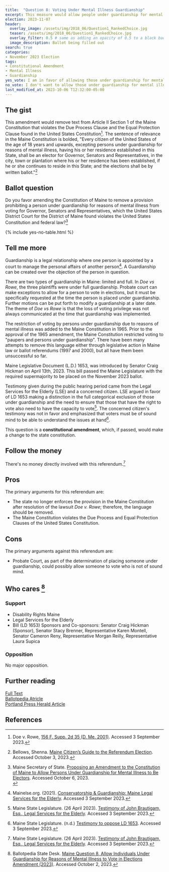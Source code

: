 ```yaml
---
title:  "Question 8: Voting Under Mental Illness Guardianship"
excerpt: This measure would allow people under guardianship for mental illness to vote in elections for governor, senators, and representatives.
election: 2023-11-07
header:
  overlay_image: /assets/img/2018_06/Question1_RankedChoice.jpg
  teaser: /assets/img/2018_06/Question1_RankedChoice.jpg
  overlay_filter: 0.5 # same as adding an opacity of 0.5 to a black background
  image_description: Ballot being filled out
search: true
categories:
- November 2023 Election
tags:
- Constitutional Amendment
- Mental Illness
- Guardianship
yes_vote: I am in favor of allowing those under guardianship for mental illness to vote for governor, senators, and representatives.
no_vote: I don't want to allow those under guardianship for mental illness to vote for governor, senators, and representatives
last_modified_at: 2023-10-06 T12:32:00-05:00
---
```

## The gist
This amendment would remove text from Article II Section 1 of the Maine Constitution that violates the Due Process Clause and the Equal Protection Clause found in the United States Constitution[^1]. The sentence of relevance in the Maine Constitution is bolded, "Every citizen of the United States of the age of 18 years and upwards, excepting persons under guardianship for reasons of mental illness, having his or her residence established in this State, shall be an elector for Governor, Senators and Representatives, in the city, town or plantation where his or her residence has been established, if he or she continues to reside in this State; and the elections shall be by written ballot."[^5]

## Ballot question
Do you favor amending the Constitution of Maine to remove a provision prohibiting a person under guardianship for reasons of mental illness from voting for Governor, Senators and Representatives, which the United States District Court for the District of Maine found violates the United States Constitution and federal law?[^8]

{% include yes-no-table.html %}


## Tell me more
Guardianship is a legal relationship where one person is appointed by a court to manage the personal affairs of another person[^2]. A Guardianship can be created over the objection of the person in question. 

There are two types of guardianship in Maine: limited and full. In _Doe vs Rowe_, the three plaintiffs were under full guardianship. Probate court can make exceptions to allow for a person to vote in elections, but it must be specifically requested at the time the person is placed under guardianship. Further motions can be put forth to modify a guardianship at a later date. The theme of _Doe vs Rowe_ is that the loss of voting privilege was not always communicated at the time that guardianship was implemented.

The restriction of voting by persons under guardianship due to reasons of mental illness was added to the Maine Constitution in 1965. Prior to the approval of the 1965 amendment, the Maine Constitution restricted voting to "paupers and persons under guardianship". There have been many attempts to remove this language either through legislative action in Maine law or ballot referendums (1997 and 2000), but all have them been unsuccessful so far.

Maine Legislative Document (L.D.) 1653, was introduced by Senator Craig Hickman on April 13th, 2023. This bill passed the Maine Legislature with the required supermajority to be placed on the November 2023 ballot.

Testimony given during the public hearing period came from the Legal Services for the Elderly (LSE) and a concerned citizen. LSE argued in favor of LD 1653 making a distinction in the full categorical exclusion of those under guardianship and the need to ensure that those that have the right to vote also need to have the capacity to vote[^3]. The concerned citizen's testimony was not in favor and emphasized that voters must be of sound mind to be able to understand the issues at hand[^4].

This question is a **constitutional amendment**, which, if passed, would make a change to the state constitution.

## Follow the money
There's no money directly involved with this referendum.[^3]

## Pros
The primary arguments for this referendum are:
* The state no longer enforces the provision in the Maine Constitution after resolution of the lawsuit _Doe v. Rowe_; therefore, the language should be removed.
* The Maine Constitution violates the Due Process and Equal Protection Clauses of the United States Constitution.

## Cons
The primary arguments against this referendum are:
* Probate Court, as part of the determination of placing someone under guardianship, could possibly allow someone to vote who is not of sound mind.

## Who cares [^6]
### Support
* Disability Rights Maine
* Legal Services for the Elderly
* Bill (LD 1653) Sponsors and Co-sponsors: Senator Craig Hickman (Sponsor), Senator Stacy Brenner, Representative Karen Montell, Senator Cameron Reny, Representative Morgan Reilly, Representative Laura Supica 

### Opposition
No major opposition.

## Further reading
[Full Text](https://legislature.maine.gov/bills/getPDF.asp?paper=SP0658&item=3&snum=131)<br>
[Ballotpedia Atricle](https://ballotpedia.org/Maine_Question_8,_Allow_Individuals_Under_Guardianship_for_Reasons_of_Mental_Illness_to_Vote_in_Elections_Amendment_(2023))<br>
[Portland Press Herald Article](https://www.pressherald.com/2023/10/06/questions-5-through-8-what-you-need-to-know-about-the-proposed-constitutional-amendments/)


## References
[^1]: Doe v. Rowe, [156 F. Supp. 2d 35 (D. Me. 2001)](https://casetext.com/case/doe-v-rowe). Accessed 3 September 2023.
[^2]: Mainelse.org. (2021). [Conservatorship & Guardianship: Maine Legal Services for the Elderly](https://mainelse.org/handbook/planning-future/conservatorship-guardianship#:~:text=Yes%2C%20in%20Maine%20there%20are,all%20areas%20of%20your%20life). Accessed 3 September 2023.
[^3]: Maine State Legislature. (26 April 2023). [Testimony of John Brautigam, Esq., Legal Services for the Elderly](https://legislature.maine.gov/bills/getTestimonyDoc.asp?id=172973). Accessed 3 September 2023.
[^4]: Maine State Legislature. (n.d.) [Testimony to oppose LD 1653](https://legislature.maine.gov/bills/getTestimonyDoc.asp?id=10018790). Accessed 3 September 2023.
[^5]: Bellows, Shenna. [Maine Citizen’s Guide to the Referendum Election](https://www.maine.gov/sos/cec/elec/upcoming/pdf/citizensguide23.pdf). Accessed October 3, 2023.
[^6]: Ballotpedia State Desk. [Maine Question 8, Allow Individuals Under Guardianship for Reasons of Mental Illness to Vote in Elections Amendment (2023)](https://ballotpedia.org/Maine_Question_8_Allow_Individuals_Under_Guardianship_for_Reasons_of_Mental_Illness_to_Vote_in_Elections_Amendment_(2023)). Accessed October 2, 2023.
[^7]: Ohm, Rachel. [Questions 5 through 8: What you need to know about the proposed constitutional amendments](https://www.pressherald.com/2023/10/06/questions-5-through-8-what-you-need-to-know-about-the-proposed-constitutional-amendments/). Portland Press Herald. Accessed October 6, 2023.
[^8]: Maine Secretary of State. [Proposing an Amendment to the Constitution of Maine to Allow Persons Under Guardianship for Mental Illness to Be Electors](https://legislature.maine.gov/bills/getPDF.asp?paper=SP0658&item=3&snum=131). Accessed October 6, 2023.<br>

